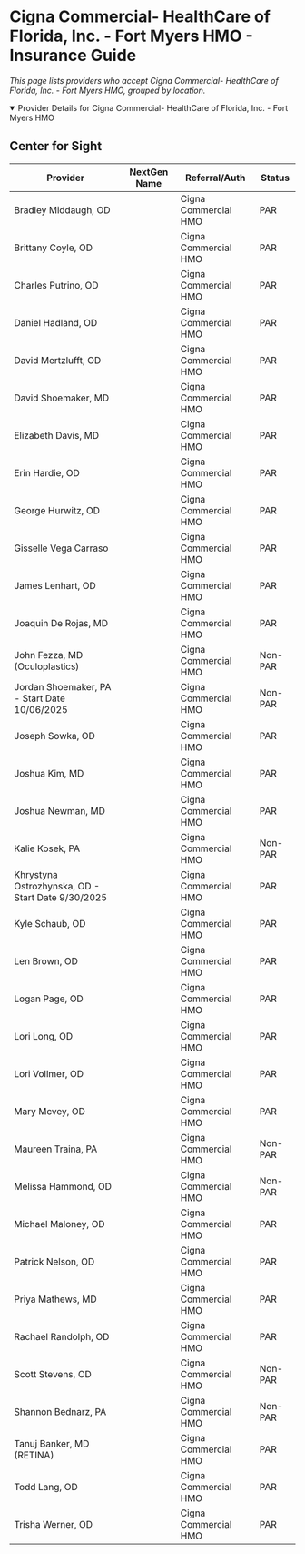 # Cigna Commercial- HealthCare of Florida, Inc. - Fort Myers HMO - Insurance Guide

*This page lists providers who accept Cigna Commercial- HealthCare of Florida, Inc. - Fort Myers HMO, grouped by location.*

<details open><summary>Provider Details for Cigna Commercial- HealthCare of Florida, Inc. - Fort Myers HMO</summary>

## Center for Sight

| Provider | NextGen Name | Referral/Auth | Status |
|----------|-------------|--------------|--------|
| Bradley Middaugh, OD |  | Cigna Commercial HMO | PAR |
| Brittany Coyle, OD |  | Cigna Commercial HMO | PAR |
| Charles Putrino, OD |  | Cigna Commercial HMO | PAR |
| Daniel Hadland, OD |  | Cigna Commercial HMO | PAR |
| David Mertzlufft, OD |  | Cigna Commercial HMO | PAR |
| David Shoemaker, MD |  | Cigna Commercial HMO | PAR |
| Elizabeth Davis, MD |  | Cigna Commercial HMO | PAR |
| Erin Hardie, OD |  | Cigna Commercial HMO | PAR |
| George Hurwitz, OD |  | Cigna Commercial HMO | PAR |
| Gisselle Vega Carraso |  | Cigna Commercial HMO | PAR |
| James Lenhart, OD |  | Cigna Commercial HMO | PAR |
| Joaquin De Rojas, MD |  | Cigna Commercial HMO | PAR |
| John Fezza, MD (Oculoplastics) |  | Cigna Commercial HMO | Non-PAR |
| Jordan Shoemaker, PA - Start Date 10/06/2025 |  | Cigna Commercial HMO | Non-PAR |
| Joseph Sowka, OD |  | Cigna Commercial HMO | PAR |
| Joshua Kim, MD |  | Cigna Commercial HMO | PAR |
| Joshua Newman, MD |  | Cigna Commercial HMO | PAR |
| Kalie Kosek, PA |  | Cigna Commercial HMO | Non-PAR |
| Khrystyna Ostrozhynska, OD - Start Date 9/30/2025 |  | Cigna Commercial HMO | PAR |
| Kyle Schaub, OD |  | Cigna Commercial HMO | PAR |
| Len Brown, OD |  | Cigna Commercial HMO | PAR |
| Logan Page, OD |  | Cigna Commercial HMO | PAR |
| Lori Long, OD |  | Cigna Commercial HMO | PAR |
| Lori Vollmer, OD |  | Cigna Commercial HMO | PAR |
| Mary Mcvey, OD |  | Cigna Commercial HMO | PAR |
| Maureen Traina, PA |  | Cigna Commercial HMO | Non-PAR |
| Melissa Hammond, OD |  | Cigna Commercial HMO | Non-PAR |
| Michael Maloney, OD |  | Cigna Commercial HMO | PAR |
| Patrick Nelson, OD |  | Cigna Commercial HMO | PAR |
| Priya Mathews, MD |  | Cigna Commercial HMO | PAR |
| Rachael Randolph, OD |  | Cigna Commercial HMO | PAR |
| Scott Stevens, OD |  | Cigna Commercial HMO | Non-PAR |
| Shannon Bednarz, PA |  | Cigna Commercial HMO | Non-PAR |
| Tanuj Banker, MD (RETINA) |  | Cigna Commercial HMO | PAR |
| Todd Lang, OD |  | Cigna Commercial HMO | PAR |
| Trisha Werner, OD |  | Cigna Commercial HMO | PAR |

</details>

